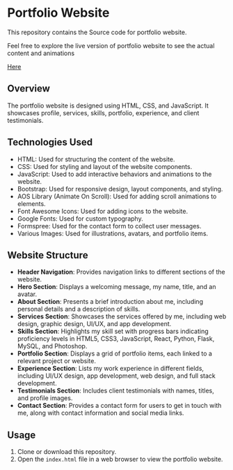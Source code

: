 # Portfolio Website

This repository contains the Source code for portfolio website.

Feel free to explore the live version of portfolio website to see the actual content and animations

[Here]()

## Overview

The portfolio website is designed using HTML, CSS, and JavaScript. It showcases profile, services, skills, portfolio, experience, and client testimonials.

## Technologies Used

* HTML: Used for structuring the content of the website.
* CSS: Used for styling and layout of the website components.
* JavaScript: Used to add interactive behaviors and animations to the website.
* Bootstrap: Used for responsive design, layout components, and styling.
* AOS Library (Animate On Scroll): Used for adding scroll animations to elements.
* Font Awesome Icons: Used for adding icons to the website.
* Google Fonts: Used for custom typography.
* Formspree: Used for the contact form to collect user messages.
* Various Images: Used for illustrations, avatars, and portfolio items.

## Website Structure

* **Header Navigation**: Provides navigation links to different sections of the website.
* **Hero Section**: Displays a welcoming message, my name, title, and an avatar.
* **About Section**: Presents a brief introduction about me, including personal details and a description of skills.
* **Services Section**: Showcases the services offered by me, including web design, graphic design, UI/UX, and app development.
* **Skills Section**: Highlights my skill set with progress bars indicating proficiency levels in HTML5, CSS3, JavaScript, React, Python, Flask, MySQL, and Photoshop.
* **Portfolio Section**: Displays a grid of portfolio items, each linked to a relevant project or website.
* **Experience Section**: Lists my work experience in different fields, including UI/UX design, app development, web design, and full stack development.
* **Testimonials Section**: Includes client testimonials with names, titles, and profile images.
* **Contact Section**: Provides a contact form for users to get in touch with me, along with contact information and social media links.

## Usage

1. Clone or download this repository.
2. Open the `index.html` file in a web browser to view the portfolio website.

